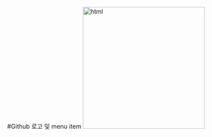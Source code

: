 #Github 로고 및 menu item
<img width="283" alt="html" src="https://user-images.githubusercontent.com/63788023/131249311-aaa5b801-d5ba-4348-8632-acc05a7a6d44.PNG">
